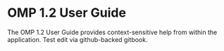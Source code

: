 OMP 1.2 User Guide
=======

The OMP 1.2 User Guide provides context-sensitive help from within the application.
Test edit via github-backed gitbook.
